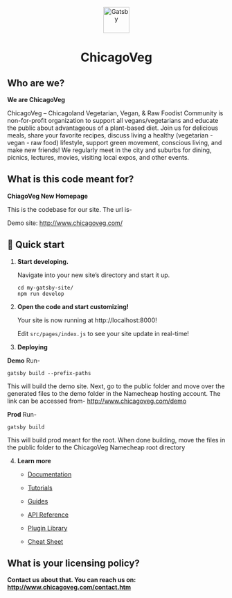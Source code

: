 <p align="center">
  <a href="https://www.gatsbyjs.com/?utm_source=starter&utm_medium=readme&utm_campaign=minimal-starter">
    <img alt="Gatsby" src="https://chicagoveg.com/images/logo.png" width="60" />
  </a>
</p>
<h1 align="center">
    ChicagoVeg
</h1>

## Who are we?

**We are ChicagoVeg**

ChicagoVeg – Chicagoland Vegetarian, Vegan, & Raw Foodist Community is non-for-profit organization to support all vegans/vegetarians and educate the public about advantageous of a plant-based diet. Join us for delicious meals, share your favorite recipes, discuss living a healthy (vegetarian - vegan - raw food) lifestyle, support green movement, conscious living, and make new friends! We regularly meet in the city and suburbs for dining, picnics, lectures, movies, visiting local expos, and other events.

## What is this code meant for?

**ChiagoVeg New Homepage**

This is the codebase for our site. The url is-

Demo site: http://www.chicagoveg.com/

## 🚀 Quick start


1.  **Start developing.**

    Navigate into your new site’s directory and start it up.

    ```shell
    cd my-gatsby-site/
    npm run develop
    ```

2.  **Open the code and start customizing!**

    Your site is now running at http://localhost:8000!

    Edit `src/pages/index.js` to see your site update in real-time!

3. **Deploying**

**Demo**
Run-
```
gatsby build --prefix-paths
```

This will build the demo site. Next, go to the public folder and move over the generated files to the demo folder in the Namecheap hosting account. The link can be accessed from-
http://www.chicagoveg.com/demo


**Prod**
Run-
```
gatsby build
```

This will build prod meant for the root. When done building, move the files in the public folder to the ChicagoVeg Namecheap root directory


4.  **Learn more**

    - [Documentation](https://www.gatsbyjs.com/docs/?utm_source=starter&utm_medium=readme&utm_campaign=minimal-starter)

    - [Tutorials](https://www.gatsbyjs.com/tutorial/?utm_source=starter&utm_medium=readme&utm_campaign=minimal-starter)

    - [Guides](https://www.gatsbyjs.com/tutorial/?utm_source=starter&utm_medium=readme&utm_campaign=minimal-starter)

    - [API Reference](https://www.gatsbyjs.com/docs/api-reference/?utm_source=starter&utm_medium=readme&utm_campaign=minimal-starter)

    - [Plugin Library](https://www.gatsbyjs.com/plugins?utm_source=starter&utm_medium=readme&utm_campaign=minimal-starter)

    - [Cheat Sheet](https://www.gatsbyjs.com/docs/cheat-sheet/?utm_source=starter&utm_medium=readme&utm_campaign=minimal-starter)
## What is your licensing policy?
**Contact us about that. You can reach us on: http://www.chicagoveg.com/contact.htm**